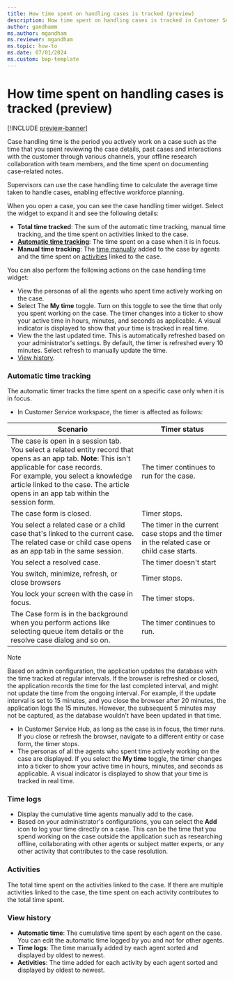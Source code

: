 ```yaml
---
title: How time spent on handling cases is tracked (preview)
description: How time spent on handling cases is tracked in Customer Service
author: gandhamm 
ms.author: mgandham
ms.reviewer: mgandham
ms.topic: how-to 
ms.date: 07/01/2024 
ms.custom: bap-template 
---
```


# How time spent on handling cases is tracked (preview)

[!INCLUDE [preview-banner](../../../shared-content/shared/preview-includes/preview-note.md)]

Case handling time is the period you actively work on a case such as the time that you spent reviewing the case details, past cases and interactions with the customer through various channels, your offline research collaboration with team members, and the time spent on documenting case-related notes.

Supervisors can use the case handling time to calculate the average time taken to handle cases, enabling effective workforce planning.

When you open a case, you can see the case handling timer widget. Select the widget to expand it and see the following details:

- **Total time tracked**: The sum of the automatic time tracking, manual time tracking, and the time spent on activities linked to the case.
- [**Automatic time tracking**](#automatic-time-tracking): The time spent on a case when it is in focus. 
- **Manual time tracking**: The [time manually](#time-logs) added to the case by agents and the time spent on [activities](#activities) linked to the case.
 
You can also perform the following actions on the case handling time widget:

- View the personas of all the agents who spent time actively working on the case.
- Select The **My time** toggle. Turn on this toggle to see the time that only you spent working on the case. The timer changes into a ticker to show your active time in hours, minutes, and seconds as applicable. A visual indicator is displayed to show that your time is tracked in real time. 
- View the the last updated time. This is automatically refreshed based on your administrator's settings. By default, the timer is refreshed every 10 minutes. Select refresh to manually update the time. 
- [View history](#view-history).


### Automatic time tracking
The automatic timer tracks the time spent on a specific case only when it is in focus. 

- In Customer Service workspace, the timer is affected as follows:
    
| Scenario                                                                                           | Timer status                                     |
| -------------------------------------------------------------------------------------------------- | -------------------------------------------------- |
| The case is open in a session tab. You select a related entity record that opens as an app tab. **Note**: This isn't applicable for case records. <br> For example, you select a knowledge article linked to the case. The article opens in an app tab within the session form.  | The timer continues to run for the case.      |
| The case form is closed.                                                                           | Timer stops.                                       |
| You select a related case or a child case that's linked to the current case. The related case or child case opens as an app tab in the same session.                   | The timer in the current case stops and the timer in the related case or child case starts.             |
| You select a resolved case.                       | The timer doesn't start               |
| You switch, minimize, refresh, or close browsers                                                   | Timer stops.                                       |
| You lock your screen with the case in focus.                                                       | The timer stops.                                   |
| The Case form is in the background when you perform actions like selecting queue item details or the resolve case dialog and so on.     | The timer continues to run.                        |
   
> [!NOTE]
> Based on admin configuration, the application updates the database with the time tracked at regular intervals. If the browser is refreshed or closed, the application records the time for the last completed interval, and might not update the time from the ongoing interval. For example, if the update interval is set to 15 minutes, and you close the browser after 20 minutes, the application logs the 15 minutes. However, the subsequent 5 minutes may not be captured, as the database wouldn't have been updated in that time.
     
- In Customer Service Hub, as long as the case is in focus, the timer runs. If you close or refresh the browser, navigate to a different entity or case form, the timer stops.
- The personas of all the agents who spent time actively working on the case are displayed. If you select the **My time** toggle, the timer changes into a ticker to show your active time in hours, minutes, and seconds as applicable. A visual indicator is displayed to show that your time is tracked in real time. 

### Time logs  
- Display the cumulative time agents manually add to the case. 
- Based on your administrator's configurations, you can select the **Add** icon to log your time directly on a case. This can be the time that you spend working on the case outside the application such as researching offline, collaborating with other agents or subject matter experts, or any other activity that contributes to the case resolution.

### Activities  
The total time spent on the activities linked to the case. If there are multiple activities linked to the case, the time spent on each activity contributes to the total time spent.

### View history
  
- **Automatic time**: The cumulative time spent by each agent on the case. You can edit the automatic time logged by you and not for other agents.  
- **Time logs**: The time manually added by each agent sorted and displayed by oldest to newest.  
- **Activities**: The time added for each activity by each agent sorted and displayed by oldest to newest.     


